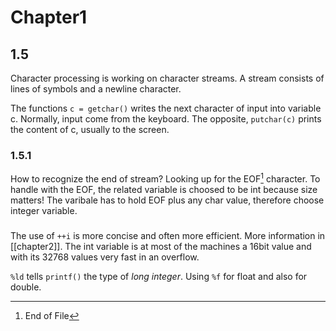 # Chapter1

## 1.5

Character processing is working on character streams. A stream consists of lines of symbols and a newline character.

The functions `c = getchar()` writes the next character of input into variable c. Normally, input come from the keyboard. The opposite, `putchar(c)` prints the content of c, usually to the screen.


### 1.5.1
How to recognize the end of stream?
Looking up for the EOF[^1] character. To handle with the EOF, the related variable is choosed to be int because size matters! The varibale has to hold EOF plus any char value, therefore choose integer variable.

### 

The use of `++i` is more concise and often more efficient. More information in [[chapter2]].
The int variable is at most of the machines a 16bit value and with its 32768 values very fast in an overflow.

`%ld` tells `printf()` the type of *long integer*. 
Using `%f` for float and also for double. 

[^1]: End of File

